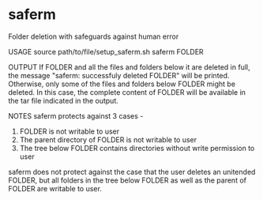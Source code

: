 # saferm
Folder deletion with safeguards against human error

USAGE
source path/to/file/setup_saferm.sh
saferm FOLDER

OUTPUT
If FOLDER and all the files and folders below it are deleted in full, the message "saferm: successfuly deleted FOLDER" will be printed.
Otherwise, only some of the files and folders below FOLDER might be deleted. In this case, the complete content of FOLDER will be available in the tar file indicated in the output.

NOTES
saferm protects against 3 cases -
1) FOLDER is not writable to user
2) The parent directory of FOLDER is not writable to user
3) The tree below FOLDER contains directories without write permission to user

saferm does not protect against the case that the user deletes an unitended FOLDER, but all folders in the tree below FOLDER as well as the parent of FOLDER are writable to user.
